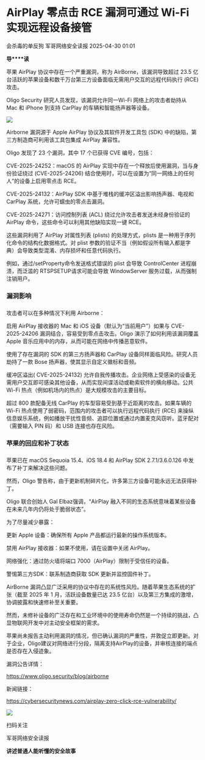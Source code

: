 #  AirPlay 零点击 RCE 漏洞可通过 Wi-Fi 实现远程设备接管   
会杀毒的单反狗  军哥网络安全读报   2025-04-30 01:01  
  
**导****读**  
  
  
  
苹果 AirPlay 协议中存在一个严重漏洞，称为 AirBorne，该漏洞导致超过 23.5 亿台活跃的苹果设备和数千万台第三方设备面临无需用户交互的远程代码执行 (RCE) 攻击。  
  
  
Oligo Security 研究人员发现，该漏洞允许同一Wi-Fi 网络上的攻击者劫持从 Mac 和 iPhone 到支持 CarPlay 的车辆和智能扬声器等设备。  
  
![](https://mmbiz.qpic.cn/mmbiz_png/AnRWZJZfVaFLQibeugtZ930jRGsNcwjiaibAkDGODkaE4b1PpbrFJaWzxqiaYfKuCxhygufHmbFxGiceLSBuia6EQslg/640?wx_fmt=png&from=appmsg "")  
  
  
Airborne 漏洞源于 Apple AirPlay 协议及其软件开发工具包 (SDK) 中的缺陷，第三方制造商可利用该工具包集成 AirPlay 兼容性。  
  
  
Oligo 发现了 23 个漏洞，其中 17 个已获得 CVE 编号，包括：  
  
  
CVE-2025-24252：macOS 的 AirPlay 实现中存在一个释放后使用漏洞，当与身份验证绕过 (CVE-2025-24206) 结合使用时，可以在设置为“同一网络上的任何人”的设备上启用零点击 RCE。  
  
  
CVE-2025-24132：AirPlay SDK 中基于堆栈的缓冲区溢出影响扬声器、电视和 CarPlay 系统，允许可蠕虫的零点击漏洞。  
  
  
CVE-2025-24271：访问控制列表 (ACL) 绕过允许攻击者发送未经身份验证的 AirPlay 命令，这些命令可以利用其他缺陷实现一键 RCE。  
  
  
这些漏洞利用了 AirPlay 对属性列表 (plists) 的处理方式，plists 是一种用于序列化命令的结构化数据格式。对 plist 参数的验证不当（例如假设所有输入都是字典）会导致类型混淆、内存损坏和任意代码执行。  
  
  
例如，通过/setProperty命令发送格式错误的 plist 会导致 ControlCenter 进程崩溃，而泛滥的 RTSPSETUP请求可能会导致 WindowServer 服务过载，从而强制注销用户。  
  
### 漏洞影响  
###   
  
攻击者可以在多种情况下利用 Airborne：  
  
  
启用 AirPlay 接收器的 Mac 和 iOS 设备（默认为“当前用户”）如果与 CVE-2025-24206 漏洞结合，容易受到零点击攻击。Oligo 演示了如何利用该漏洞覆盖 Apple 音乐应用中的内存，从而可能在网络中传播恶意软件。  
  
  
使用了存在漏洞的 SDK 的第三方扬声器和 CarPlay 设备同样面临风险。研究人员劫持了一款 Bose 扬声器，使其显示自定义徽标和音频。  
  
  
缓冲区溢出( CVE-2025-24132) 允许自我传播攻击。企业网络上受感染的设备无需用户交互即可感染其他设备，从而实现间谍活动或勒索软件的横向移动。公共 Wi-Fi 热点（例如机场内的热点）是大规模攻击的主要目标。  
  
  
超过 800 款配备无线 CarPlay 的车型容易受到基于近距离的攻击。如果车辆的 Wi-Fi 热点使用了弱密码，范围内的攻击者可以执行远程代码执行 (RCE) 来操纵信息娱乐系统，例如播放干扰性音频、追踪位置或通过内置麦克风窃听。蓝牙配对（需要输入 PIN 码）和 USB 连接也存在风险。  
  
### 苹果的回应和补丁状态  
###   
  
苹果已在 macOS Sequoia 15.4、iOS 18.4 和 AirPlay SDK 2.7.1/3.6.0.126 中发布了补丁来解决这些问题。  
  
  
然而，Oligo 警告称，由于更新机制碎片化，许多第三方设备可能永远无法获得补丁。  
  
  
Oligo 联合创始人 Gal Elbaz强调，“AirPlay 融入不同的生态系统意味着某些设备在未来几年内仍将处于脆弱状态”。  
  
  
为了尽量减少暴露：  
  
更新 Apple 设备：确保所有 Apple 产品都运行最新的操作系统版本。  
  
禁用 AirPlay 接收器：如果不使用，请在设置中关闭 AirPlay。  
  
网络强化：通过防火墙将端口 7000（AirPlay）限制于受信任的设备。  
  
警惕第三方SDK：联系制造商获取 SDK 更新并监控固件补丁。  
  
  
AirBorne 漏洞凸显广泛采用的协议中存在的系统性风险。随着苹果生态系统的扩张（截至 2025 年 1 月，活跃设备数量已达 23.5 亿台）以及第三方集成的激增，协调披露和快速修补至关重要。  
  
  
然而，未修补设备的广泛存在和工业环境中的使用寿命仍然是一个持续的挑战，凸显物联网开发中对主动安全框架的需求。  
  
  
苹果尚未报告主动利用漏洞的情况，但已确认漏洞的严重性，并敦促立即更新。对于企业，Oligo建议对网络进行分段，隔离支持AirPlay的设备，并审核连接的端点是否存在入侵迹象。  
  
  
漏洞公告详情：  
  
https://www.oligo.security/blog/airborne  
  
  
新闻链接：  
  
https://cybersecuritynews.com/airplay-zero-click-rce-vulnerability/  
  
![](https://mmbiz.qpic.cn/mmbiz_jpg/AnRWZJZfVaGC3gsJClsh4Fia0icylyBEnBywibdbkrLLzmpibfdnf5wNYzEUq2GpzfedMKUjlLJQ4uwxAFWLzHhPFQ/640?wx_fmt=jpeg "")  
  
扫码关注  
  
军哥网络安全读报  
  
**讲述普通人能听懂的安全故事**  
  
  
